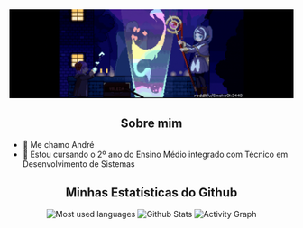 <img src="assets/profile-banner1.gif">

<!-- <div align="center">
  <a href=""><img src="https://img.icons8.com/bubbles/50/000000/github.png" alt="Github"></a>
  <a href=""><img src="https://img.icons8.com/bubbles/50/000000/linkedin.png" alt="Github"></a>
  <a href=""><img src="https://img.icons8.com/bubbles/50/000000/instagram.png" alt="Instagram"></a>
</div> -->

<h2 align="center">Sobre mim</h2>
<ul>
  <li>
    📜 Me chamo André
  </li>
  <li>
    🌱 Estou cursando o 2º ano do Ensino Médio integrado com Técnico em Desenvolvimento de Sistemas
  </li>
</ul>
<h2 align="center">Minhas Estatísticas do Github</h2>
<div align="center">

![Most used languages](https://github-readme-stats-ydewolfs-projects.vercel.app/api/top-langs/?username=ydewolf&theme=radical&show_icons=true&hide_border=true&langs_count=7&layout=donut&hide=cmake,c%2B%2B)
![Github Stats](https://github-readme-stats-ydewolfs-projects.vercel.app/api/?username=yDewolf&theme=radical&show_icons=true&hide_border=true&count_private=true)
![Activity Graph](https://github-readme-activity-graph.vercel.app/graph?username=yDewolf&theme=dracula&hide_border=true)

</div>
